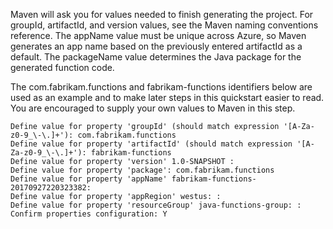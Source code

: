 Maven will ask you for values needed to finish generating the project. For groupId, artifactId, and version values, see the Maven naming conventions reference. The appName value must be unique across Azure, so Maven generates an app name based on the previously entered artifactId as a default. The packageName value determines the Java package for the generated function code.

The com.fabrikam.functions and fabrikam-functions identifiers below are used as an example and to make later steps in this quickstart easier to read. You are encouraged to supply your own values to Maven in this step.


```
Define value for property 'groupId' (should match expression '[A-Za-z0-9_\-\.]+'): com.fabrikam.functions
Define value for property 'artifactId' (should match expression '[A-Za-z0-9_\-\.]+'): fabrikam-functions
Define value for property 'version' 1.0-SNAPSHOT : 
Define value for property 'package': com.fabrikam.functions
Define value for property 'appName' fabrikam-functions-20170927220323382:
Define value for property 'appRegion' westus: :
Define value for property 'resourceGroup' java-functions-group: :
Confirm properties configuration: Y
```


